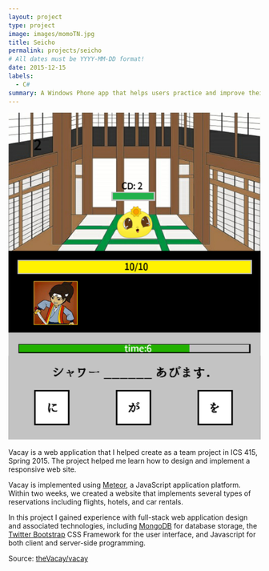 ```yaml
---
layout: project
type: project
image: images/momoTN.jpg
title: Seicho
permalink: projects/seicho
# All dates must be YYYY-MM-DD format!
date: 2015-12-15
labels:
  - C#
summary: A Windows Phone app that helps users practice and improve their knowledge of correctly using kanji to form complete sentences. This was a year-long capstone project for CS 460/461 (Software Engineering)
---
```


<img class="ui medium right floated rounded image" src="../images/seicho_gameplay.png">

Vacay is a web application that I helped create as a team project in ICS 415, Spring 2015. The project helped me learn how to design and implement a responsive web site.

Vacay is implemented using [Meteor](http://meteor.com), a JavaScript application platform. Within two weeks, we created a website that implements several types of reservations including flights, hotels, and car rentals.

In this project I gained experience with full-stack web application design and associated technologies, including [MongoDB](http://mongodb.com) for database storage, the [Twitter Bootstrap](http://getbootstrap.com/) CSS Framework for the user interface, and Javascript for both client and server-side programming. 
 
Source: <a href="https://github.com/theVacay/vacay"><i class="large github icon"></i>theVacay/vacay</a>
